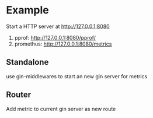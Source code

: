 # Example


Start a HTTP server at http://127.0.0.1:8080

1. pprof: <http://127.0.0.1:8080/pprof/>
2. promethus: <http://127.0.0.1:8080/metrics>


## Standalone

use gin-middlewares to start an new gin server for metrics


## Router

Add metric to current gin server as new route

